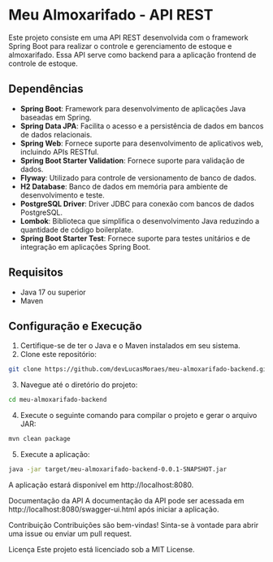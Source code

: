 # Meu Almoxarifado - API REST

Este projeto consiste em uma API REST desenvolvida com o framework Spring Boot para realizar o controle e gerenciamento de estoque e almoxarifado. Essa API serve como backend para a aplicação frontend de controle de estoque.

## Dependências

- **Spring Boot**: Framework para desenvolvimento de aplicações Java baseadas em Spring.
- **Spring Data JPA**: Facilita o acesso e a persistência de dados em bancos de dados relacionais.
- **Spring Web**: Fornece suporte para desenvolvimento de aplicativos web, incluindo APIs RESTful.
- **Spring Boot Starter Validation**: Fornece suporte para validação de dados.
- **Flyway**: Utilizado para controle de versionamento de banco de dados.
- **H2 Database**: Banco de dados em memória para ambiente de desenvolvimento e teste.
- **PostgreSQL Driver**: Driver JDBC para conexão com bancos de dados PostgreSQL.
- **Lombok**: Biblioteca que simplifica o desenvolvimento Java reduzindo a quantidade de código boilerplate.
- **Spring Boot Starter Test**: Fornece suporte para testes unitários e de integração em aplicações Spring Boot.

## Requisitos

- Java 17 ou superior
- Maven

## Configuração e Execução

1. Certifique-se de ter o Java e o Maven instalados em seu sistema.
2. Clone este repositório:

```bash
git clone https://github.com/devLucasMoraes/meu-almoxarifado-backend.git
```

3. Navegue até o diretório do projeto:

```bash
cd meu-almoxarifado-backend
```

4. Execute o seguinte comando para compilar o projeto e gerar o arquivo JAR:

```bash
mvn clean package
```

5. Execute a aplicação:

```bash
java -jar target/meu-almoxarifado-backend-0.0.1-SNAPSHOT.jar
```

A aplicação estará disponível em http://localhost:8080.

Documentação da API
A documentação da API pode ser acessada em http://localhost:8080/swagger-ui.html após iniciar a aplicação.

Contribuição
Contribuições são bem-vindas! Sinta-se à vontade para abrir uma issue ou enviar um pull request.

Licença
Este projeto está licenciado sob a MIT License.
